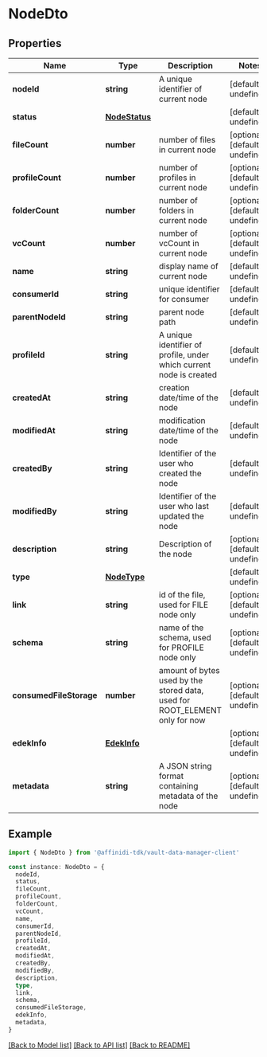 # NodeDto

## Properties

| Name                    | Type                            | Description                                                                 | Notes                             |
| ----------------------- | ------------------------------- | --------------------------------------------------------------------------- | --------------------------------- |
| **nodeId**              | **string**                      | A unique identifier of current node                                         | [default to undefined]            |
| **status**              | [**NodeStatus**](NodeStatus.md) |                                                                             | [default to undefined]            |
| **fileCount**           | **number**                      | number of files in current node                                             | [optional] [default to undefined] |
| **profileCount**        | **number**                      | number of profiles in current node                                          | [optional] [default to undefined] |
| **folderCount**         | **number**                      | number of folders in current node                                           | [optional] [default to undefined] |
| **vcCount**             | **number**                      | number of vcCount in current node                                           | [optional] [default to undefined] |
| **name**                | **string**                      | display name of current node                                                | [default to undefined]            |
| **consumerId**          | **string**                      | unique identifier for consumer                                              | [default to undefined]            |
| **parentNodeId**        | **string**                      | parent node path                                                            | [default to undefined]            |
| **profileId**           | **string**                      | A unique identifier of profile, under which current node is created         | [default to undefined]            |
| **createdAt**           | **string**                      | creation date/time of the node                                              | [default to undefined]            |
| **modifiedAt**          | **string**                      | modification date/time of the node                                          | [default to undefined]            |
| **createdBy**           | **string**                      | Identifier of the user who created the node                                 | [default to undefined]            |
| **modifiedBy**          | **string**                      | Identifier of the user who last updated the node                            | [default to undefined]            |
| **description**         | **string**                      | Description of the node                                                     | [optional] [default to undefined] |
| **type**                | [**NodeType**](NodeType.md)     |                                                                             | [default to undefined]            |
| **link**                | **string**                      | id of the file, used for FILE node only                                     | [optional] [default to undefined] |
| **schema**              | **string**                      | name of the schema, used for PROFILE node only                              | [optional] [default to undefined] |
| **consumedFileStorage** | **number**                      | amount of bytes used by the stored data, used for ROOT_ELEMENT only for now | [optional] [default to undefined] |
| **edekInfo**            | [**EdekInfo**](EdekInfo.md)     |                                                                             | [optional] [default to undefined] |
| **metadata**            | **string**                      | A JSON string format containing metadata of the node                        | [optional] [default to undefined] |

## Example

```typescript
import { NodeDto } from '@affinidi-tdk/vault-data-manager-client'

const instance: NodeDto = {
  nodeId,
  status,
  fileCount,
  profileCount,
  folderCount,
  vcCount,
  name,
  consumerId,
  parentNodeId,
  profileId,
  createdAt,
  modifiedAt,
  createdBy,
  modifiedBy,
  description,
  type,
  link,
  schema,
  consumedFileStorage,
  edekInfo,
  metadata,
}
```

[[Back to Model list]](../README.md#documentation-for-models) [[Back to API list]](../README.md#documentation-for-api-endpoints) [[Back to README]](../README.md)
